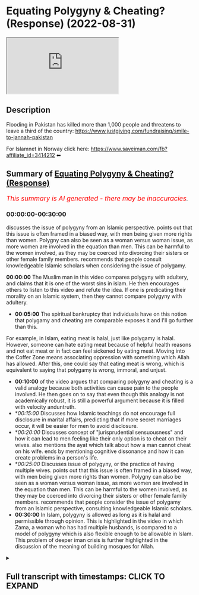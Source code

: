 # Equating Polygyny & Cheating? (Response) (2022-08-31)

<iframe loading='lazy' allow='autoplay' src='https://www.youtube.com/embed/799VhYgwHck'></iframe>

## Description

Flooding in Pakistan has killed more than 1,000 people and threatens to leave a third of the country: https://www.justgiving.com/fundraising/smile-to-jannah-pakistan

For Islamnet in Norway click here: https://www.saveiman.com/fb?affiliate_id=3414212 ⬅

## Summary of [Equating Polygyny & Cheating? (Response)](https://www.youtube.com/watch?v=799VhYgwHck)


*<span style="color:red; font-size:125%">This summary is AI generated - there may be inaccuracies</span>. [](/)*

### <a onclick="modifyYTiframeseektime('0')">00:00:00-00:30:00</a>

 discusses the issue of polygyny from an Islamic perspective. points out that this issue is often framed in a biased way, with men being given more rights than women. Polygny can also be seen as a woman versus woman issue, as more women are involved in the equation than men. This can be harmful to the women involved, as they may be coerced into divorcing their sisters or other female family members. recommends that people consult knowledgeable Islamic scholars when considering the issue of polygamy.

**<a onclick="modifyYTiframeseektime('0')">00:00:00</a>** The Muslim man in this video compares polygyny with adultery, and claims that it is one of the worst sins in islam. He then encourages others to listen to this video and refute the idea. If one is predicating their morality on an Islamic system, then they cannot compare polygyny with adultery.
* **<a onclick="modifyYTiframeseektime('300')">00:05:00</a>** The spiritual bankruptcy that individuals have on this notion that polygamy and cheating are comparable exposes it and I'll go further than this.

For example, in Islam, eating meat is halal, just like polygamy is halal. However, someone can hate eating meat because of helpful health reasons and not eat meat or in fact can feel sickened by eating meat. Moving into the Coffer Zone means associating oppression with something which Allah has allowed. After this, one could say that eating meat is wrong, which is equivalent to saying that polygamy is wrong, immoral, and unjust.
* **<a onclick="modifyYTiframeseektime('600')">00:10:00</a>** of the video argues that comparing polygyny and cheating is a valid analogy because both activities can cause pain to the people involved. He then goes on to say that even though this analogy is not academically robust, it is still a powerful argument because it is filled with velocity anduntruth.
* **<a onclick="modifyYTiframeseektime('900')">00:15:00</a>* Discusses how Islamic teachings do not encourage full disclosure in marital affairs, predicting that if more secret marriages occur, it will be easier for men to avoid disclosure.
* **<a onclick="modifyYTiframeseektime('1200')">00:20:00</a>* Discusses concept of "jurisprudential sensuousness" and how it can lead to men feeling like their only option is to cheat on their wives.  also mentions the ayat which talk about how a man cannot cheat on his wife.  ends by mentioning cognitive dissonance and how it can create problems in a person's life.
* **<a onclick="modifyYTiframeseektime('1500')">00:25:00</a>* Discusses issue of polygyny, or the practice of having multiple wives. points out that this issue is often framed in a biased way, with men being given more rights than women. Polygny can also be seen as a woman versus woman issue, as more women are involved in the equation than men. This can be harmful to the women involved, as they may be coerced into divorcing their sisters or other female family members. recommends that people consider the issue of polygamy from an Islamic perspective, consulting knowledgeable Islamic scholars.
* **<a onclick="modifyYTiframeseektime('1800')">00:30:00</a>** In Islam, polygyny is allowed as long as it is halal and permissible through opinion. This is highlighted in the video in which Zama, a woman who has had multiple husbands, is compared to a model of polygyny which is also flexible enough to be allowable in Islam. This problem of deeper iman crisis is further highlighted in the discussion of the meaning of building mosques for Allah.

<details><summary><h2>Full transcript with timestamps: CLICK TO EXPAND</h2></summary>

<a onclick="modifyYTiframeseektime('0')">0:00:00</a> hey you are you wasting your time on  
<a onclick="modifyYTiframeseektime('2')">0:00:02</a> social media again your brothers and  
<a onclick="modifyYTiframeseektime('4')">0:00:04</a> sisters in islam net from norway are  
<a onclick="modifyYTiframeseektime('6')">0:00:06</a> establishing a masjid a tawa center  
<a onclick="modifyYTiframeseektime('10')">0:00:10</a> establishing a masjid to convey the  
<a onclick="modifyYTiframeseektime('11')">0:00:11</a> message of islam is one of the best  
<a onclick="modifyYTiframeseektime('14')">0:00:14</a> deeds a muslim can do there's a huge  
<a onclick="modifyYTiframeseektime('17')">0:00:17</a> need for it in norway you know this and  
<a onclick="modifyYTiframeseektime('18')">0:00:18</a> i know this so that makes the reward  
<a onclick="modifyYTiframeseektime('21')">0:00:21</a> even greater so give generously and  
<a onclick="modifyYTiframeseektime('24')">0:00:24</a> allah azzawajal will give you even more  
<a onclick="modifyYTiframeseektime('28')">0:00:28</a> [Music]  
<a onclick="modifyYTiframeseektime('36')">0:00:36</a> before we start this video  
<a onclick="modifyYTiframeseektime('38')">0:00:38</a> um i think many of you will be aware of  
<a onclick="modifyYTiframeseektime('40')">0:00:40</a> the fact that in pakistan now there are  
<a onclick="modifyYTiframeseektime('41')">0:00:41</a> severe floods  
<a onclick="modifyYTiframeseektime('43')">0:00:43</a> and as the muslim community it's really  
<a onclick="modifyYTiframeseektime('45')">0:00:45</a> incumbent and worship upon us  
<a onclick="modifyYTiframeseektime('48')">0:00:48</a> to step in you know pakistan is one of  
<a onclick="modifyYTiframeseektime('51')">0:00:51</a> the biggest muslim countries mightiest  
<a onclick="modifyYTiframeseektime('53')">0:00:53</a> muslim countries and a seventh of the  
<a onclick="modifyYTiframeseektime('55')">0:00:55</a> population of pakistan is affected by  
<a onclick="modifyYTiframeseektime('57')">0:00:57</a> these severe floods one thousand one  
<a onclick="modifyYTiframeseektime('59')">0:00:59</a> hundred people have already been uh have  
<a onclick="modifyYTiframeseektime('62')">0:01:02</a> already died in these floods so i will  
<a onclick="modifyYTiframeseektime('64')">0:01:04</a> say please  
<a onclick="modifyYTiframeseektime('65')">0:01:05</a> click on the link below and help the  
<a onclick="modifyYTiframeseektime('67')">0:01:07</a> individuals and the people in pakistan  
<a onclick="modifyYTiframeseektime('71')">0:01:11</a> the reason why i'm making this video is  
<a onclick="modifyYTiframeseektime('72')">0:01:12</a> because actually it's come to my  
<a onclick="modifyYTiframeseektime('74')">0:01:14</a> attention after the fact after i've  
<a onclick="modifyYTiframeseektime('76')">0:01:16</a> recorded a video with ali last week  
<a onclick="modifyYTiframeseektime('78')">0:01:18</a> it came to my attention that there was  
<a onclick="modifyYTiframeseektime('79')">0:01:19</a> one  
<a onclick="modifyYTiframeseektime('80')">0:01:20</a> incredibly disturbing and alarming thing  
<a onclick="modifyYTiframeseektime('83')">0:01:23</a> that i heard  
<a onclick="modifyYTiframeseektime('84')">0:01:24</a> which  
<a onclick="modifyYTiframeseektime('85')">0:01:25</a> i think maybe if you if you listen to it  
<a onclick="modifyYTiframeseektime('87')">0:01:27</a> as well coming from a muslim perspective  
<a onclick="modifyYTiframeseektime('88')">0:01:28</a> we'll agree is totally outrageous if  
<a onclick="modifyYTiframeseektime('91')">0:01:31</a> understood in the way that it's stated  
<a onclick="modifyYTiframeseektime('94')">0:01:34</a> let's see what's said if a woman stepped  
<a onclick="modifyYTiframeseektime('96')">0:01:36</a> out on her marriage  
<a onclick="modifyYTiframeseektime('98')">0:01:38</a> the vicious poisonous let's throw her  
<a onclick="modifyYTiframeseektime('102')">0:01:42</a> out and get up  
<a onclick="modifyYTiframeseektime('105')">0:01:45</a> he could spit on camera you know but in  
<a onclick="modifyYTiframeseektime('107')">0:01:47</a> a man's position as long as we get a  
<a onclick="modifyYTiframeseektime('109')">0:01:49</a> paper from the mosque and we cover it up  
<a onclick="modifyYTiframeseektime('112')">0:01:52</a> it's  
<a onclick="modifyYTiframeseektime('113')">0:01:53</a> she states if a woman stepped out of her  
<a onclick="modifyYTiframeseektime('116')">0:01:56</a> marriage  
<a onclick="modifyYTiframeseektime('118')">0:01:58</a> now  
<a onclick="modifyYTiframeseektime('118')">0:01:58</a> this  
<a onclick="modifyYTiframeseektime('119')">0:01:59</a> phrase stepped out of her marriage i'll  
<a onclick="modifyYTiframeseektime('121')">0:02:01</a> be honest with you  
<a onclick="modifyYTiframeseektime('124')">0:02:04</a> i thought she meant a divorce and still  
<a onclick="modifyYTiframeseektime('126')">0:02:06</a> maintain that she might have meant that  
<a onclick="modifyYTiframeseektime('130')">0:02:10</a> if a woman tried to try to seek a  
<a onclick="modifyYTiframeseektime('131')">0:02:11</a> divorce would try to go for a hola or  
<a onclick="modifyYTiframeseektime('134')">0:02:14</a> something like that  
<a onclick="modifyYTiframeseektime('135')">0:02:15</a> then xyz and then she goes on to compare  
<a onclick="modifyYTiframeseektime('138')">0:02:18</a> it with a man being married or getting a  
<a onclick="modifyYTiframeseektime('141')">0:02:21</a> people from the mosque getting married  
<a onclick="modifyYTiframeseektime('143')">0:02:23</a> uh  
<a onclick="modifyYTiframeseektime('144')">0:02:24</a> you know you know in a legitimately  
<a onclick="modifyYTiframeseektime('146')">0:02:26</a> islamic way getting a paper from the  
<a onclick="modifyYTiframeseektime('147')">0:02:27</a> mosque probably with without the  
<a onclick="modifyYTiframeseektime('149')">0:02:29</a> knowledge of his wife that's my  
<a onclick="modifyYTiframeseektime('150')">0:02:30</a> understanding of what's happened now  
<a onclick="modifyYTiframeseektime('152')">0:02:32</a> first and foremost  
<a onclick="modifyYTiframeseektime('154')">0:02:34</a> i don't want to go straight for the  
<a onclick="modifyYTiframeseektime('156')">0:02:36</a> jugular here  
<a onclick="modifyYTiframeseektime('157')">0:02:37</a> because although  
<a onclick="modifyYTiframeseektime('159')">0:02:39</a> miriam webster's dictionary and  
<a onclick="modifyYTiframeseektime('162')">0:02:42</a> cambridge dictionary both of them  
<a onclick="modifyYTiframeseektime('163')">0:02:43</a> defined the term stepping out as being  
<a onclick="modifyYTiframeseektime('165')">0:02:45</a> unfaithful which of course includes  
<a onclick="modifyYTiframeseektime('167')">0:02:47</a> sexual  
<a onclick="modifyYTiframeseektime('168')">0:02:48</a> uh infidelity here it's talking about a  
<a onclick="modifyYTiframeseektime('170')">0:02:50</a> woman who's committed adultery versus a  
<a onclick="modifyYTiframeseektime('172')">0:02:52</a> man who's married another woman  
<a onclick="modifyYTiframeseektime('174')">0:02:54</a> although that could be interpreted like  
<a onclick="modifyYTiframeseektime('175')">0:02:55</a> this  
<a onclick="modifyYTiframeseektime('176')">0:02:56</a> i will not interpret it like that  
<a onclick="modifyYTiframeseektime('178')">0:02:58</a> because there is plausible deniability i  
<a onclick="modifyYTiframeseektime('180')">0:03:00</a> will employ hoss navan on this occasion  
<a onclick="modifyYTiframeseektime('183')">0:03:03</a> and i will actually persuade and  
<a onclick="modifyYTiframeseektime('185')">0:03:05</a> encourage everyone else listening to  
<a onclick="modifyYTiframeseektime('186')">0:03:06</a> this to do so  
<a onclick="modifyYTiframeseektime('188')">0:03:08</a> however because the matter is has some  
<a onclick="modifyYTiframeseektime('190')">0:03:10</a> level of shubha has some level of  
<a onclick="modifyYTiframeseektime('192')">0:03:12</a> ambiguity  
<a onclick="modifyYTiframeseektime('193')">0:03:13</a> i think still  
<a onclick="modifyYTiframeseektime('195')">0:03:15</a> it requires a refutation  
<a onclick="modifyYTiframeseektime('197')">0:03:17</a> and moreover i will say this even if she  
<a onclick="modifyYTiframeseektime('199')">0:03:19</a> did not sister samaya did not intend  
<a onclick="modifyYTiframeseektime('201')">0:03:21</a> what she said  
<a onclick="modifyYTiframeseektime('202')">0:03:22</a> or what what i've just described  
<a onclick="modifyYTiframeseektime('205')">0:03:25</a> this  
<a onclick="modifyYTiframeseektime('206')">0:03:26</a> comparison we find very widespread among  
<a onclick="modifyYTiframeseektime('209')">0:03:29</a> the muslim community a comparison of  
<a onclick="modifyYTiframeseektime('213')">0:03:33</a> a polygyny that is done especially if  
<a onclick="modifyYTiframeseektime('214')">0:03:34</a> it's done  
<a onclick="modifyYTiframeseektime('215')">0:03:35</a> without the first wife's knowledge with  
<a onclick="modifyYTiframeseektime('218')">0:03:38</a> full out adultery which is zinna in the  
<a onclick="modifyYTiframeseektime('221')">0:03:41</a> context of marriage which as we know  
<a onclick="modifyYTiframeseektime('224')">0:03:44</a> both a man and a woman in islam if they  
<a onclick="modifyYTiframeseektime('227')">0:03:47</a> commit such an act  
<a onclick="modifyYTiframeseektime('228')">0:03:48</a> both a man or a woman this is considered  
<a onclick="modifyYTiframeseektime('231')">0:03:51</a> one of the worst  
<a onclick="modifyYTiframeseektime('234')">0:03:54</a> worst sins in all of islam  
<a onclick="modifyYTiframeseektime('237')">0:03:57</a> now let me attack the notion here if  
<a onclick="modifyYTiframeseektime('240')">0:04:00</a> someone who is a muslim who claims to be  
<a onclick="modifyYTiframeseektime('242')">0:04:02</a> a muslim  
<a onclick="modifyYTiframeseektime('244')">0:04:04</a> makes such a comparison  
<a onclick="modifyYTiframeseektime('246')">0:04:06</a> and tries to create continuity moral  
<a onclick="modifyYTiframeseektime('248')">0:04:08</a> continuities between the two notions  
<a onclick="modifyYTiframeseektime('250')">0:04:10</a> then they have actually admitted to  
<a onclick="modifyYTiframeseektime('252')">0:04:12</a> themselves that there is there is  
<a onclick="modifyYTiframeseektime('255')">0:04:15</a> something immoral  
<a onclick="modifyYTiframeseektime('256')">0:04:16</a> in polygyny even  
<a onclick="modifyYTiframeseektime('259')">0:04:19</a> something immoral and pollutiony that  
<a onclick="modifyYTiframeseektime('261')">0:04:21</a> doesn't require the first wise  
<a onclick="modifyYTiframeseektime('262')">0:04:22</a> permission and or consent  
<a onclick="modifyYTiframeseektime('265')">0:04:25</a> i will say where is the evidence for  
<a onclick="modifyYTiframeseektime('267')">0:04:27</a> that i will say where is the evidence  
<a onclick="modifyYTiframeseektime('269')">0:04:29</a> for that in islam  
<a onclick="modifyYTiframeseektime('271')">0:04:31</a> where is if one is  
<a onclick="modifyYTiframeseektime('273')">0:04:33</a> if one is predicating yes  
<a onclick="modifyYTiframeseektime('276')">0:04:36</a> their morality on an islamic system i  
<a onclick="modifyYTiframeseektime('279')">0:04:39</a> want to know the evidence where such two  
<a onclick="modifyYTiframeseektime('282')">0:04:42</a> things can be compared in fact to the  
<a onclick="modifyYTiframeseektime('284')">0:04:44</a> contrary  
<a onclick="modifyYTiframeseektime('285')">0:04:45</a> you cannot compare something the prophet  
<a onclick="modifyYTiframeseektime('287')">0:04:47</a> himself salah did  
<a onclick="modifyYTiframeseektime('289')">0:04:49</a> the sahaba did  
<a onclick="modifyYTiframeseektime('291')">0:04:51</a> with something like this and doing so  
<a onclick="modifyYTiframeseektime('294')">0:04:54</a> means has exposed quite frankly would  
<a onclick="modifyYTiframeseektime('296')">0:04:56</a> expose  
<a onclick="modifyYTiframeseektime('298')">0:04:58</a> yeah it would totally expose  
<a onclick="modifyYTiframeseektime('301')">0:05:01</a> the spiritual bankruptcy that  
<a onclick="modifyYTiframeseektime('303')">0:05:03</a> individuals have on this notion it would  
<a onclick="modifyYTiframeseektime('305')">0:05:05</a> expose it and i'll go further than this  
<a onclick="modifyYTiframeseektime('309')">0:05:09</a> will say not only does it expose it  
<a onclick="modifyYTiframeseektime('312')">0:05:12</a> this one mess allah this one mata here  
<a onclick="modifyYTiframeseektime('316')">0:05:16</a> could be a window to your entire islam  
<a onclick="modifyYTiframeseektime('319')">0:05:19</a> what is your evidence for that muhammad  
<a onclick="modifyYTiframeseektime('321')">0:05:21</a> the evidence for that is what allah  
<a onclick="modifyYTiframeseektime('338')">0:05:38</a> that you believe in parts of the book  
<a onclick="modifyYTiframeseektime('340')">0:05:40</a> and reject other parts of the book  
<a onclick="modifyYTiframeseektime('343')">0:05:43</a> now i'm not saying this by the way just  
<a onclick="modifyYTiframeseektime('345')">0:05:45</a> to make it more clear this is uh  
<a onclick="modifyYTiframeseektime('348')">0:05:48</a> applicable to sister samaya because once  
<a onclick="modifyYTiframeseektime('350')">0:05:50</a> again there is plausible deniability but  
<a onclick="modifyYTiframeseektime('352')">0:05:52</a> the notion that two things come like  
<a onclick="modifyYTiframeseektime('354')">0:05:54</a> this can be compared is totally  
<a onclick="modifyYTiframeseektime('357')">0:05:57</a> is totally incorrect  
<a onclick="modifyYTiframeseektime('359')">0:05:59</a> now i want to take a step back and talk  
<a onclick="modifyYTiframeseektime('360')">0:06:00</a> about something quite important  
<a onclick="modifyYTiframeseektime('363')">0:06:03</a> individuals because this has pastoral  
<a onclick="modifyYTiframeseektime('364')">0:06:04</a> implications who are actually going  
<a onclick="modifyYTiframeseektime('366')">0:06:06</a> through polygamy and you know women  
<a onclick="modifyYTiframeseektime('369')">0:06:09</a> particularly who have serious emotions  
<a onclick="modifyYTiframeseektime('371')">0:06:11</a> you know because it's difficult  
<a onclick="modifyYTiframeseektime('373')">0:06:13</a> it is a jihad in itself it is a struggle  
<a onclick="modifyYTiframeseektime('377')">0:06:17</a> especially for the first wife  
<a onclick="modifyYTiframeseektime('378')">0:06:18</a> you know it's very difficult anxiety and  
<a onclick="modifyYTiframeseektime('381')">0:06:21</a> jealousy and anger and frustration  
<a onclick="modifyYTiframeseektime('384')">0:06:24</a> it is not haram for a woman and i make  
<a onclick="modifyYTiframeseektime('386')">0:06:26</a> this very clear it is not haram for a  
<a onclick="modifyYTiframeseektime('388')">0:06:28</a> woman  
<a onclick="modifyYTiframeseektime('389')">0:06:29</a> to  
<a onclick="modifyYTiframeseektime('390')">0:06:30</a> not like polygamy for herself  
<a onclick="modifyYTiframeseektime('393')">0:06:33</a> the prophet muhammad said clearly  
<a onclick="modifyYTiframeseektime('397')">0:06:37</a> that jannah has been surrounded by hated  
<a onclick="modifyYTiframeseektime('398')">0:06:38</a> things dislike things  
<a onclick="modifyYTiframeseektime('400')">0:06:40</a> and allah subhanahu wa he says in the  
<a onclick="modifyYTiframeseektime('402')">0:06:42</a> quran  
<a onclick="modifyYTiframeseektime('404')">0:06:44</a> he says  
<a onclick="modifyYTiframeseektime('419')">0:06:59</a> has been prescribed for you and it is  
<a onclick="modifyYTiframeseektime('421')">0:07:01</a> hated for you and you can hate something  
<a onclick="modifyYTiframeseektime('423')">0:07:03</a> which is good for you  
<a onclick="modifyYTiframeseektime('425')">0:07:05</a> so there's nothing un-islamic  
<a onclick="modifyYTiframeseektime('427')">0:07:07</a> sacrilegious blaspheming about the fact  
<a onclick="modifyYTiframeseektime('430')">0:07:10</a> that a woman doesn't want this for  
<a onclick="modifyYTiframeseektime('431')">0:07:11</a> herself i'm making this candidly clear  
<a onclick="modifyYTiframeseektime('432')">0:07:12</a> it's very important  
<a onclick="modifyYTiframeseektime('435')">0:07:15</a> i mean most women will not want this for  
<a onclick="modifyYTiframeseektime('436')">0:07:16</a> themselves and for good reason that is  
<a onclick="modifyYTiframeseektime('438')">0:07:18</a> within their nature not to like it men  
<a onclick="modifyYTiframeseektime('440')">0:07:20</a> should not blame them for that  
<a onclick="modifyYTiframeseektime('442')">0:07:22</a> let me be clear men should not blame  
<a onclick="modifyYTiframeseektime('443')">0:07:23</a> them for that oh i don't want to no no  
<a onclick="modifyYTiframeseektime('445')">0:07:25</a> that is within her right and her nature  
<a onclick="modifyYTiframeseektime('449')">0:07:29</a> in fact she'll be rewarded  
<a onclick="modifyYTiframeseektime('451')">0:07:31</a> if she continues and is resilient and so  
<a onclick="modifyYTiframeseektime('453')">0:07:33</a> on  
<a onclick="modifyYTiframeseektime('455')">0:07:35</a> however  
<a onclick="modifyYTiframeseektime('457')">0:07:37</a> the problem lies  
<a onclick="modifyYTiframeseektime('459')">0:07:39</a> not in the fact that you hate it for  
<a onclick="modifyYTiframeseektime('461')">0:07:41</a> yourself but that you start to abhor it  
<a onclick="modifyYTiframeseektime('463')">0:07:43</a> or find it repugnant in and of itself  
<a onclick="modifyYTiframeseektime('467')">0:07:47</a> or  
<a onclick="modifyYTiframeseektime('467')">0:07:47</a> as a as a normative practice  
<a onclick="modifyYTiframeseektime('471')">0:07:51</a> practiced by certain muslim  
<a onclick="modifyYTiframeseektime('473')">0:07:53</a> practitioners  
<a onclick="modifyYTiframeseektime('474')">0:07:54</a> let me make this clear by giving in  
<a onclick="modifyYTiframeseektime('476')">0:07:56</a> giving an analogy let me give an analogy  
<a onclick="modifyYTiframeseektime('479')">0:07:59</a> of eating meat okay eating meat  
<a onclick="modifyYTiframeseektime('483')">0:08:03</a> in islam  
<a onclick="modifyYTiframeseektime('484')">0:08:04</a> eating meat is halal  
<a onclick="modifyYTiframeseektime('486')">0:08:06</a> it is not wedjib just like polygamy is  
<a onclick="modifyYTiframeseektime('488')">0:08:08</a> halal it's not worship okay  
<a onclick="modifyYTiframeseektime('490')">0:08:10</a> now somebody can say i don't want to eat  
<a onclick="modifyYTiframeseektime('492')">0:08:12</a> meat because of helpful health reasons  
<a onclick="modifyYTiframeseektime('494')">0:08:14</a> and not eat meat abstain from eating  
<a onclick="modifyYTiframeseektime('496')">0:08:16</a> meat or in fact can hate eating meat  
<a onclick="modifyYTiframeseektime('498')">0:08:18</a> because of what it does to them  
<a onclick="modifyYTiframeseektime('499')">0:08:19</a> physically  
<a onclick="modifyYTiframeseektime('500')">0:08:20</a> or even feel sickened by eating meat  
<a onclick="modifyYTiframeseektime('502')">0:08:22</a> maybe they see some animals walking  
<a onclick="modifyYTiframeseektime('504')">0:08:24</a> around and they feel sick and that the  
<a onclick="modifyYTiframeseektime('505')">0:08:25</a> thought that this animal will be  
<a onclick="modifyYTiframeseektime('506')">0:08:26</a> slaughtered and then i'll consume the  
<a onclick="modifyYTiframeseektime('508')">0:08:28</a> animal therefore every time they eat a  
<a onclick="modifyYTiframeseektime('510')">0:08:30</a> burger or whatever then they actually  
<a onclick="modifyYTiframeseektime('512')">0:08:32</a> feel  
<a onclick="modifyYTiframeseektime('513')">0:08:33</a> physically  
<a onclick="modifyYTiframeseektime('514')">0:08:34</a> sick and so they don't eat meat  
<a onclick="modifyYTiframeseektime('517')">0:08:37</a> they don't like meat for themselves they  
<a onclick="modifyYTiframeseektime('518')">0:08:38</a> find it sickening they don't like it  
<a onclick="modifyYTiframeseektime('521')">0:08:41</a> now it's fine for that muslim say i feel  
<a onclick="modifyYTiframeseektime('523')">0:08:43</a> sick by eating meat and i don't want to  
<a onclick="modifyYTiframeseektime('524')">0:08:44</a> eat meat  
<a onclick="modifyYTiframeseektime('526')">0:08:46</a> but when that muslim turns around and  
<a onclick="modifyYTiframeseektime('527')">0:08:47</a> says look at those people eating meat  
<a onclick="modifyYTiframeseektime('529')">0:08:49</a> you see now what's going on look at  
<a onclick="modifyYTiframeseektime('531')">0:08:51</a> those people eating meat  
<a onclick="modifyYTiframeseektime('533')">0:08:53</a> look at those people eating meat they  
<a onclick="modifyYTiframeseektime('534')">0:08:54</a> are doing something immoral  
<a onclick="modifyYTiframeseektime('537')">0:08:57</a> look how bad they are  
<a onclick="modifyYTiframeseektime('538')">0:08:58</a> how could they eat them  
<a onclick="modifyYTiframeseektime('540')">0:09:00</a> how could they eat meat how could they  
<a onclick="modifyYTiframeseektime('541')">0:09:01</a> do such a thing how cruel they are how  
<a onclick="modifyYTiframeseektime('543')">0:09:03</a> barbaric they are how oppressive they  
<a onclick="modifyYTiframeseektime('545')">0:09:05</a> are now you have moved into more than  
<a onclick="modifyYTiframeseektime('548')">0:09:08</a> just a gray area  
<a onclick="modifyYTiframeseektime('550')">0:09:10</a> because you have now attributed  
<a onclick="modifyYTiframeseektime('552')">0:09:12</a> oppression to something which allah has  
<a onclick="modifyYTiframeseektime('554')">0:09:14</a> allowed  
<a onclick="modifyYTiframeseektime('555')">0:09:15</a> oppression  
<a onclick="modifyYTiframeseektime('556')">0:09:16</a> with something which allah has allowed  
<a onclick="modifyYTiframeseektime('558')">0:09:18</a> and vul  
<a onclick="modifyYTiframeseektime('560')">0:09:20</a> in the arabic language is what if  
<a onclick="modifyYTiframeseektime('564')">0:09:24</a> it's putting something in other than its  
<a onclick="modifyYTiframeseektime('566')">0:09:26</a> rightful placement but then allah says  
<a onclick="modifyYTiframeseektime('570')">0:09:30</a> eat from whatever you like from what we  
<a onclick="modifyYTiframeseektime('572')">0:09:32</a> have allowed and he did not make  
<a onclick="modifyYTiframeseektime('574')">0:09:34</a> so by saying that about those  
<a onclick="modifyYTiframeseektime('576')">0:09:36</a> individuals that eating meat now you've  
<a onclick="modifyYTiframeseektime('578')">0:09:38</a> moved into a major grey area even more  
<a onclick="modifyYTiframeseektime('580')">0:09:40</a> than a gray area now you are  
<a onclick="modifyYTiframeseektime('582')">0:09:42</a> going into the coffer zone i'm not  
<a onclick="modifyYTiframeseektime('585')">0:09:45</a> saying you have committed kuffar or that  
<a onclick="modifyYTiframeseektime('586')">0:09:46</a> you are careful but your your viewing is  
<a onclick="modifyYTiframeseektime('588')">0:09:48</a> a slippery slope because the next step  
<a onclick="modifyYTiframeseektime('591')">0:09:51</a> after that is saying eating meat is  
<a onclick="modifyYTiframeseektime('593')">0:09:53</a> wrong which is the equivalent here by  
<a onclick="modifyYTiframeseektime('594')">0:09:54</a> saying polygamy is wrong it's immoral  
<a onclick="modifyYTiframeseektime('596')">0:09:56</a> it's unjust it's oppressive that  
<a onclick="modifyYTiframeseektime('599')">0:09:59</a> is something which is cool for akbar the  
<a onclick="modifyYTiframeseektime('602')">0:10:02</a> cover that takes somebody out of the  
<a onclick="modifyYTiframeseektime('603')">0:10:03</a> religion of islam  
<a onclick="modifyYTiframeseektime('605')">0:10:05</a> because clearly allah says the opposite  
<a onclick="modifyYTiframeseektime('607')">0:10:07</a> so what i'm saying is that there's a  
<a onclick="modifyYTiframeseektime('608')">0:10:08</a> fine line between analogy one two and  
<a onclick="modifyYTiframeseektime('611')">0:10:11</a> three  
<a onclick="modifyYTiframeseektime('612')">0:10:12</a> having said this  
<a onclick="modifyYTiframeseektime('615')">0:10:15</a> if we go back now and we talk about why  
<a onclick="modifyYTiframeseektime('618')">0:10:18</a> this is so  
<a onclick="modifyYTiframeseektime('619')">0:10:19</a> powerful  
<a onclick="modifyYTiframeseektime('620')">0:10:20</a> the idea that this can be seen as  
<a onclick="modifyYTiframeseektime('622')">0:10:22</a> oppressive to even muslim people men and  
<a onclick="modifyYTiframeseektime('625')">0:10:25</a> women  
<a onclick="modifyYTiframeseektime('625')">0:10:25</a> is actually a powerful proposition is it  
<a onclick="modifyYTiframeseektime('627')">0:10:27</a> because there is a great deal of  
<a onclick="modifyYTiframeseektime('630')">0:10:30</a> academic evidence and first principle  
<a onclick="modifyYTiframeseektime('633')">0:10:33</a> argumentation  
<a onclick="modifyYTiframeseektime('634')">0:10:34</a> from ethics in ethics and morality  
<a onclick="modifyYTiframeseektime('638')">0:10:38</a> on consequentialist grounds or  
<a onclick="modifyYTiframeseektime('640')">0:10:40</a> deontological grounds no it's not  
<a onclick="modifyYTiframeseektime('641')">0:10:41</a> because of any of that the reason why  
<a onclick="modifyYTiframeseektime('643')">0:10:43</a> this is a powerful argument is simply  
<a onclick="modifyYTiframeseektime('646')">0:10:46</a> because men and women especially first  
<a onclick="modifyYTiframeseektime('648')">0:10:48</a> wives have an emotional theological  
<a onclick="modifyYTiframeseektime('650')">0:10:50</a> reaction to the matter and they feel  
<a onclick="modifyYTiframeseektime('653')">0:10:53</a> pain  
<a onclick="modifyYTiframeseektime('654')">0:10:54</a> because they feel pain pain is a very  
<a onclick="modifyYTiframeseektime('655')">0:10:55</a> powerful thing  
<a onclick="modifyYTiframeseektime('657')">0:10:57</a> pain is a very powerful thing and then  
<a onclick="modifyYTiframeseektime('659')">0:10:59</a> when you have pain that pain can then be  
<a onclick="modifyYTiframeseektime('661')">0:11:01</a> transferred onto empathetically to other  
<a onclick="modifyYTiframeseektime('664')">0:11:04</a> women who put themselves in the position  
<a onclick="modifyYTiframeseektime('666')">0:11:06</a> of that particular woman first wife  
<a onclick="modifyYTiframeseektime('668')">0:11:08</a> who went through that pain  
<a onclick="modifyYTiframeseektime('671')">0:11:11</a> and this in psychology is referred to  
<a onclick="modifyYTiframeseektime('673')">0:11:13</a> as  
<a onclick="modifyYTiframeseektime('674')">0:11:14</a> uh emotive  
<a onclick="modifyYTiframeseektime('676')">0:11:16</a> contagiousness or something to affect so  
<a onclick="modifyYTiframeseektime('678')">0:11:18</a> you actually become sorry empathetic  
<a onclick="modifyYTiframeseektime('681')">0:11:21</a> contagiousness empathetic contagiousness  
<a onclick="modifyYTiframeseektime('683')">0:11:23</a> is the term that bloom uses in his book  
<a onclick="modifyYTiframeseektime('687')">0:11:27</a> that empathetic contagiousness that your  
<a onclick="modifyYTiframeseektime('689')">0:11:29</a> pain becomes someone else's pain  
<a onclick="modifyYTiframeseektime('691')">0:11:31</a> and then the general argument is  
<a onclick="modifyYTiframeseektime('693')">0:11:33</a> my pain  
<a onclick="modifyYTiframeseektime('695')">0:11:35</a> how could the how could  
<a onclick="modifyYTiframeseektime('698')">0:11:38</a> such a person allow me to be in pain  
<a onclick="modifyYTiframeseektime('700')">0:11:40</a> pain is oppression basically pain and  
<a onclick="modifyYTiframeseektime('702')">0:11:42</a> impression are two sides of the same  
<a onclick="modifyYTiframeseektime('703')">0:11:43</a> coin that's the brain if i'm in pain  
<a onclick="modifyYTiframeseektime('705')">0:11:45</a> then whoever is causing that pain to me  
<a onclick="modifyYTiframeseektime('707')">0:11:47</a> is oppressing me  
<a onclick="modifyYTiframeseektime('708')">0:11:48</a> of course such an argument is fallacious  
<a onclick="modifyYTiframeseektime('711')">0:11:51</a> it's uh a fallacious argument strictly  
<a onclick="modifyYTiframeseektime('714')">0:11:54</a> from an ethical perspective and  
<a onclick="modifyYTiframeseektime('715')">0:11:55</a> unsubstantiated  
<a onclick="modifyYTiframeseektime('717')">0:11:57</a> however  
<a onclick="modifyYTiframeseektime('719')">0:11:59</a> we'll we'll say something else  
<a onclick="modifyYTiframeseektime('722')">0:12:02</a> just because it's a fallacious argument  
<a onclick="modifyYTiframeseektime('724')">0:12:04</a> from an academic perspective it doesn't  
<a onclick="modifyYTiframeseektime('725')">0:12:05</a> mean this the pain is not real and once  
<a onclick="modifyYTiframeseektime('727')">0:12:07</a> again we have to acknowledge that women  
<a onclick="modifyYTiframeseektime('728')">0:12:08</a> go through a lot of pain jealousy anger  
<a onclick="modifyYTiframeseektime('731')">0:12:11</a> frustration  
<a onclick="modifyYTiframeseektime('732')">0:12:12</a> but just because you're just because  
<a onclick="modifyYTiframeseektime('735')">0:12:15</a> it's true that you have pain  
<a onclick="modifyYTiframeseektime('737')">0:12:17</a> it is true  
<a onclick="modifyYTiframeseektime('738')">0:12:18</a> that you have pain it doesn't mean that  
<a onclick="modifyYTiframeseektime('740')">0:12:20</a> your pain is the truth  
<a onclick="modifyYTiframeseektime('742')">0:12:22</a> meaning here you cannot use your pain to  
<a onclick="modifyYTiframeseektime('745')">0:12:25</a> diagnose  
<a onclick="modifyYTiframeseektime('747')">0:12:27</a> or otherwise  
<a onclick="modifyYTiframeseektime('748')">0:12:28</a> arbitrate what is true and what is false  
<a onclick="modifyYTiframeseektime('750')">0:12:30</a> from a from a moral perspective you have  
<a onclick="modifyYTiframeseektime('753')">0:12:33</a> no  
<a onclick="modifyYTiframeseektime('754')">0:12:34</a> epistemological  
<a onclick="modifyYTiframeseektime('756')">0:12:36</a> or theological right to do so there's no  
<a onclick="modifyYTiframeseektime('759')">0:12:39</a> there's actually no argument there  
<a onclick="modifyYTiframeseektime('761')">0:12:41</a> do you see and i gave the argument  
<a onclick="modifyYTiframeseektime('762')">0:12:42</a> already i spoke to you in the previous  
<a onclick="modifyYTiframeseektime('764')">0:12:44</a> video which you can watch about certain  
<a onclick="modifyYTiframeseektime('766')">0:12:46</a> double standards from a theological  
<a onclick="modifyYTiframeseektime('767')">0:12:47</a> paradigm which certain uh first wives uh  
<a onclick="modifyYTiframeseektime('771')">0:12:51</a> who uphold the act or have shown some  
<a onclick="modifyYTiframeseektime('773')">0:12:53</a> discontent with it  
<a onclick="modifyYTiframeseektime('775')">0:12:55</a> actually employ  
<a onclick="modifyYTiframeseektime('776')">0:12:56</a> but this empathetic contagiousness  
<a onclick="modifyYTiframeseektime('780')">0:13:00</a> although it's not academically robust  
<a onclick="modifyYTiframeseektime('782')">0:13:02</a> it's an emotional argument it's a flat  
<a onclick="modifyYTiframeseektime('784')">0:13:04</a> out emotional argument  
<a onclick="modifyYTiframeseektime('786')">0:13:06</a> which is filled with velocity and  
<a onclick="modifyYTiframeseektime('788')">0:13:08</a> untruth  
<a onclick="modifyYTiframeseektime('790')">0:13:10</a> and is baseless  
<a onclick="modifyYTiframeseektime('792')">0:13:12</a> it is still very powerful  
<a onclick="modifyYTiframeseektime('794')">0:13:14</a> because quite frankly  
<a onclick="modifyYTiframeseektime('797')">0:13:17</a> the statistical abstractions  
<a onclick="modifyYTiframeseektime('800')">0:13:20</a> of the consequentialist arguments for  
<a onclick="modifyYTiframeseektime('802')">0:13:22</a> polygamy on a collective  
<a onclick="modifyYTiframeseektime('804')">0:13:24</a> collectivist level  
<a onclick="modifyYTiframeseektime('805')">0:13:25</a> is something which people can't  
<a onclick="modifyYTiframeseektime('807')">0:13:27</a> empathize with you cannot as bloom said  
<a onclick="modifyYTiframeseektime('810')">0:13:30</a> you cannot empathize with statistical  
<a onclick="modifyYTiframeseektime('813')">0:13:33</a> abstractions  
<a onclick="modifyYTiframeseektime('815')">0:13:35</a> in other words if i tell you  
<a onclick="modifyYTiframeseektime('817')">0:13:37</a> there's for example some  
<a onclick="modifyYTiframeseektime('818')">0:13:38</a> consequentialist arguments or arguments  
<a onclick="modifyYTiframeseektime('820')">0:13:40</a> about consequences if i say to you  
<a onclick="modifyYTiframeseektime('823')">0:13:43</a> uh polygamy solves this problem this  
<a onclick="modifyYTiframeseektime('824')">0:13:44</a> societal problem which one for example  
<a onclick="modifyYTiframeseektime('827')">0:13:47</a> uh it increases the muslims in the in  
<a onclick="modifyYTiframeseektime('829')">0:13:49</a> the world  
<a onclick="modifyYTiframeseektime('830')">0:13:50</a> which for us is an objective sharia  
<a onclick="modifyYTiframeseektime('833')">0:13:53</a> the prophet told us to  
<a onclick="modifyYTiframeseektime('835')">0:13:55</a> do that  
<a onclick="modifyYTiframeseektime('836')">0:13:56</a> for example if someone  
<a onclick="modifyYTiframeseektime('837')">0:13:57</a> polygamy solves another issue which  
<a onclick="modifyYTiframeseektime('839')">0:13:59</a> issue is this  
<a onclick="modifyYTiframeseektime('841')">0:14:01</a> uh single mothers or divorcees who need  
<a onclick="modifyYTiframeseektime('844')">0:14:04</a> to get married and find it difficult on  
<a onclick="modifyYTiframeseektime('845')">0:14:05</a> the marriage market for many years five  
<a onclick="modifyYTiframeseektime('847')">0:14:07</a> years ten years  
<a onclick="modifyYTiframeseektime('848')">0:14:08</a> then they finally find somebody through  
<a onclick="modifyYTiframeseektime('850')">0:14:10</a> polygamy which they would otherwise not  
<a onclick="modifyYTiframeseektime('852')">0:14:12</a> have found  
<a onclick="modifyYTiframeseektime('853')">0:14:13</a> so it solves you have a surplus of women  
<a onclick="modifyYTiframeseektime('855')">0:14:15</a> that now it solves an issue here  
<a onclick="modifyYTiframeseektime('858')">0:14:18</a> it puts more people in psychological if  
<a onclick="modifyYTiframeseektime('860')">0:14:20</a> you put utilitarian basis uh  
<a onclick="modifyYTiframeseektime('862')">0:14:22</a> state of stability  
<a onclick="modifyYTiframeseektime('864')">0:14:24</a> in fact there was there was actually a  
<a onclick="modifyYTiframeseektime('866')">0:14:26</a> study that was conducted on 56  
<a onclick="modifyYTiframeseektime('869')">0:14:29</a> tribes  
<a onclick="modifyYTiframeseektime('871')">0:14:31</a> villages sorry 56 villages i think it is  
<a onclick="modifyYTiframeseektime('873')">0:14:33</a> the only one of its kind  
<a onclick="modifyYTiframeseektime('875')">0:14:35</a> or and this this was a study that was  
<a onclick="modifyYTiframeseektime('877')">0:14:37</a> done in the western academic setting  
<a onclick="modifyYTiframeseektime('880')">0:14:40</a> and in that study they concluded that  
<a onclick="modifyYTiframeseektime('883')">0:14:43</a> there is no harm in polygamy from that  
<a onclick="modifyYTiframeseektime('884')">0:14:44</a> perspective in fact they mention stock  
<a onclick="modifyYTiframeseektime('887')">0:14:47</a> argumentation for some of the advantages  
<a onclick="modifyYTiframeseektime('889')">0:14:49</a> from a collectivist paradigm they say  
<a onclick="modifyYTiframeseektime('891')">0:14:51</a> for example the economic resources are  
<a onclick="modifyYTiframeseektime('892')">0:14:52</a> spread uh it increases um education  
<a onclick="modifyYTiframeseektime('896')">0:14:56</a> obviously because of economic resource  
<a onclick="modifyYTiframeseektime('897')">0:14:57</a> spread than education within their  
<a onclick="modifyYTiframeseektime('899')">0:14:59</a> certain families and so on  
<a onclick="modifyYTiframeseektime('901')">0:15:01</a> so  
<a onclick="modifyYTiframeseektime('902')">0:15:02</a> these arguments i'm putting forward to  
<a onclick="modifyYTiframeseektime('903')">0:15:03</a> you now which are collectivistically  
<a onclick="modifyYTiframeseektime('905')">0:15:05</a> consequential  
<a onclick="modifyYTiframeseektime('906')">0:15:06</a> in nature  
<a onclick="modifyYTiframeseektime('908')">0:15:08</a> are cold  
<a onclick="modifyYTiframeseektime('909')">0:15:09</a> rationalization you can't empathize with  
<a onclick="modifyYTiframeseektime('911')">0:15:11</a> them so even though  
<a onclick="modifyYTiframeseektime('913')">0:15:13</a> on this basis you can make an argument  
<a onclick="modifyYTiframeseektime('916')">0:15:16</a> it's not gonna compete for certain  
<a onclick="modifyYTiframeseektime('918')">0:15:18</a> people who have had emotional  
<a onclick="modifyYTiframeseektime('919')">0:15:19</a> theological reactions with the bitter  
<a onclick="modifyYTiframeseektime('922')">0:15:22</a> pain  
<a onclick="modifyYTiframeseektime('924')">0:15:24</a> of the emotional argument even though  
<a onclick="modifyYTiframeseektime('926')">0:15:26</a> it's a fallacious argument why is the  
<a onclick="modifyYTiframeseektime('927')">0:15:27</a> argument the argument is  
<a onclick="modifyYTiframeseektime('929')">0:15:29</a> uh i feel pain therefore is oppressive  
<a onclick="modifyYTiframeseektime('931')">0:15:31</a> which is false it's a wrong  
<a onclick="modifyYTiframeseektime('933')">0:15:33</a> how do you prove how do you jump from a  
<a onclick="modifyYTiframeseektime('934')">0:15:34</a> to b annie the point is  
<a onclick="modifyYTiframeseektime('937')">0:15:37</a> so that's the first thing so this is  
<a onclick="modifyYTiframeseektime('939')">0:15:39</a> very important  
<a onclick="modifyYTiframeseektime('940')">0:15:40</a> the second thing is to do with this the  
<a onclick="modifyYTiframeseektime('943')">0:15:43</a> point of disclosure because they  
<a onclick="modifyYTiframeseektime('944')">0:15:44</a> mentioned it many times in their video  
<a onclick="modifyYTiframeseektime('946')">0:15:46</a> and i didn't mention it didn't talk  
<a onclick="modifyYTiframeseektime('947')">0:15:47</a> about it  
<a onclick="modifyYTiframeseektime('948')">0:15:48</a> now in the religion of islam  
<a onclick="modifyYTiframeseektime('950')">0:15:50</a> the origin of islam does not encourage  
<a onclick="modifyYTiframeseektime('952')">0:15:52</a> that you always have full disclosure  
<a onclick="modifyYTiframeseektime('955')">0:15:55</a> with your partner  
<a onclick="modifyYTiframeseektime('956')">0:15:56</a> in fact there's a hadith and quite  
<a onclick="modifyYTiframeseektime('957')">0:15:57</a> frankly  
<a onclick="modifyYTiframeseektime('958')">0:15:58</a> i'm saying it reluctantly because some  
<a onclick="modifyYTiframeseektime('960')">0:16:00</a> people may misuse it  
<a onclick="modifyYTiframeseektime('962')">0:16:02</a> some of us  
<a onclick="modifyYTiframeseektime('964')">0:16:04</a> may misuse it especially young people  
<a onclick="modifyYTiframeseektime('965')">0:16:05</a> like me will misuse it yes but the  
<a onclick="modifyYTiframeseektime('968')">0:16:08</a> hadith which says  
<a onclick="modifyYTiframeseektime('971')">0:16:11</a> that lying is not allowed except in  
<a onclick="modifyYTiframeseektime('974')">0:16:14</a> three circumstances and one of the  
<a onclick="modifyYTiframeseektime('975')">0:16:15</a> circumstances is hadith  
<a onclick="modifyYTiframeseektime('980')">0:16:20</a> and to be fair the hadith also says  
<a onclick="modifyYTiframeseektime('982')">0:16:22</a> hadith  
<a onclick="modifyYTiframeseektime('986')">0:16:26</a> that if  
<a onclick="modifyYTiframeseektime('987')">0:16:27</a> her husband  
<a onclick="modifyYTiframeseektime('989')">0:16:29</a> speaks  
<a onclick="modifyYTiframeseektime('990')">0:16:30</a> to his wife or if his wife speaks to her  
<a onclick="modifyYTiframeseektime('994')">0:16:34</a> husband the religion of islam does not  
<a onclick="modifyYTiframeseektime('997')">0:16:37</a> encourage full disclosure when it comes  
<a onclick="modifyYTiframeseektime('999')">0:16:39</a> to marital affairs why because there are  
<a onclick="modifyYTiframeseektime('1001')">0:16:41</a> some things which the in romantic  
<a onclick="modifyYTiframeseektime('1004')">0:16:44</a> relationships are if  
<a onclick="modifyYTiframeseektime('1005')">0:16:45</a> uh explained it can cause some serious  
<a onclick="modifyYTiframeseektime('1008')">0:16:48</a> detriment to the marriage and even the  
<a onclick="modifyYTiframeseektime('1010')">0:16:50</a> prophet muhammad he did this himself  
<a onclick="modifyYTiframeseektime('1013')">0:16:53</a> not that he lied but he kept things  
<a onclick="modifyYTiframeseektime('1015')">0:16:55</a> secret and this is in the quran  
<a onclick="modifyYTiframeseektime('1022')">0:17:02</a> about  
<a onclick="modifyYTiframeseektime('1035')">0:17:15</a> kept  
<a onclick="modifyYTiframeseektime('1036')">0:17:16</a> something from some of his wives  
<a onclick="modifyYTiframeseektime('1044')">0:17:24</a> he told some of his wife not to tell the  
<a onclick="modifyYTiframeseektime('1045')">0:17:25</a> other ones  
<a onclick="modifyYTiframeseektime('1048')">0:17:28</a> so this whole discourse which was quite  
<a onclick="modifyYTiframeseektime('1050')">0:17:30</a> prominent about no it's you have to be  
<a onclick="modifyYTiframeseektime('1053')">0:17:33</a> completely open and honest and so on  
<a onclick="modifyYTiframeseektime('1055')">0:17:35</a> this is actually  
<a onclick="modifyYTiframeseektime('1057')">0:17:37</a> not substantiated with the text there  
<a onclick="modifyYTiframeseektime('1059')">0:17:39</a> are some things in a marital situation  
<a onclick="modifyYTiframeseektime('1061')">0:17:41</a> from an islam perspective which should  
<a onclick="modifyYTiframeseektime('1062')">0:17:42</a> not be disclosed full disclosure is not  
<a onclick="modifyYTiframeseektime('1065')">0:17:45</a> the islamic position clearly not  
<a onclick="modifyYTiframeseektime('1068')">0:17:48</a> so this idea as a why doesn't he come  
<a onclick="modifyYTiframeseektime('1069')">0:17:49</a> and speak to her person that especially  
<a onclick="modifyYTiframeseektime('1071')">0:17:51</a> let me make a prediction for you  
<a onclick="modifyYTiframeseektime('1073')">0:17:53</a> if as we're seeing because a lot of  
<a onclick="modifyYTiframeseektime('1075')">0:17:55</a> these matters  
<a onclick="modifyYTiframeseektime('1077')">0:17:57</a> are actually interconnected there's a  
<a onclick="modifyYTiframeseektime('1079')">0:17:59</a> flesh that joins all of this stuff  
<a onclick="modifyYTiframeseektime('1081')">0:18:01</a> in the western context for example  
<a onclick="modifyYTiframeseektime('1083')">0:18:03</a> we're seeing and i've mentioned this in  
<a onclick="modifyYTiframeseektime('1085')">0:18:05</a> previous podcasts we're seeing for  
<a onclick="modifyYTiframeseektime('1087')">0:18:07</a> example  
<a onclick="modifyYTiframeseektime('1088')">0:18:08</a> men's children be taken away from him  
<a onclick="modifyYTiframeseektime('1090')">0:18:10</a> and weaponized at the expense of the  
<a onclick="modifyYTiframeseektime('1092')">0:18:12</a> children's well-being their educational  
<a onclick="modifyYTiframeseektime('1094')">0:18:14</a> health their physical health their  
<a onclick="modifyYTiframeseektime('1095')">0:18:15</a> psychological health and the man  
<a onclick="modifyYTiframeseektime('1099')">0:18:19</a> yes and even the extended family of that  
<a onclick="modifyYTiframeseektime('1101')">0:18:21</a> man which includes women by the way for  
<a onclick="modifyYTiframeseektime('1103')">0:18:23</a> for example the man's mother etc so when  
<a onclick="modifyYTiframeseektime('1106')">0:18:26</a> a dispute happens in a marriage or that  
<a onclick="modifyYTiframeseektime('1108')">0:18:28</a> the woman will say to the man i threaten  
<a onclick="modifyYTiframeseektime('1110')">0:18:30</a> you with the kids  
<a onclick="modifyYTiframeseektime('1113')">0:18:33</a> or if you do this you're not going to  
<a onclick="modifyYTiframeseektime('1114')">0:18:34</a> see your kids again  
<a onclick="modifyYTiframeseektime('1115')">0:18:35</a> so in this situation if the man if you  
<a onclick="modifyYTiframeseektime('1117')">0:18:37</a> put him in this position and he gets  
<a onclick="modifyYTiframeseektime('1119')">0:18:39</a> married without your knowledge  
<a onclick="modifyYTiframeseektime('1121')">0:18:41</a> then you have given him some reasonable  
<a onclick="modifyYTiframeseektime('1122')">0:18:42</a> basis to do so quite frankly you have  
<a onclick="modifyYTiframeseektime('1125')">0:18:45</a> given him a reasonable you have given  
<a onclick="modifyYTiframeseektime('1127')">0:18:47</a> him a reasonable basis to do so because  
<a onclick="modifyYTiframeseektime('1129')">0:18:49</a> you're simply saying if you i'm going to  
<a onclick="modifyYTiframeseektime('1131')">0:18:51</a> reward your honesty  
<a onclick="modifyYTiframeseektime('1133')">0:18:53</a> with destruction  
<a onclick="modifyYTiframeseektime('1135')">0:18:55</a> how do you expect quite frankly  
<a onclick="modifyYTiframeseektime('1137')">0:18:57</a> a man to respond to such a situation who  
<a onclick="modifyYTiframeseektime('1140')">0:19:00</a> let's say is physiologically  
<a onclick="modifyYTiframeseektime('1142')">0:19:02</a> inclined towards the politicians option  
<a onclick="modifyYTiframeseektime('1145')">0:19:05</a> now if you're a fool quite frankly if  
<a onclick="modifyYTiframeseektime('1147')">0:19:07</a> you're a fool then you will say such a  
<a onclick="modifyYTiframeseektime('1149')">0:19:09</a> thing because now you're basically  
<a onclick="modifyYTiframeseektime('1151')">0:19:11</a> giving him justification not to disclose  
<a onclick="modifyYTiframeseektime('1154')">0:19:14</a> certain facts  
<a onclick="modifyYTiframeseektime('1155')">0:19:15</a> if you're not a fool and you handle the  
<a onclick="modifyYTiframeseektime('1157')">0:19:17</a> matter with maturity then surely the man  
<a onclick="modifyYTiframeseektime('1161')">0:19:21</a> may be honest with you may have a full  
<a onclick="modifyYTiframeseektime('1163')">0:19:23</a> disclosure and speak to you about all  
<a onclick="modifyYTiframeseektime('1164')">0:19:24</a> these matters  
<a onclick="modifyYTiframeseektime('1165')">0:19:25</a> this so i predict  
<a onclick="modifyYTiframeseektime('1167')">0:19:27</a> so long as  
<a onclick="modifyYTiframeseektime('1168')">0:19:28</a> we see runaway fathers which i've  
<a onclick="modifyYTiframeseektime('1170')">0:19:30</a> already expressed my disdain for by the  
<a onclick="modifyYTiframeseektime('1172')">0:19:32</a> way  
<a onclick="modifyYTiframeseektime('1173')">0:19:33</a> runaway fathers and mothers who  
<a onclick="modifyYTiframeseektime('1175')">0:19:35</a> weaponize their children continue to  
<a onclick="modifyYTiframeseektime('1177')">0:19:37</a> proliferate in our societies and  
<a onclick="modifyYTiframeseektime('1179')">0:19:39</a> acquiescence to such figures  
<a onclick="modifyYTiframeseektime('1182')">0:19:42</a> we will see more secret marriages or  
<a onclick="modifyYTiframeseektime('1184')">0:19:44</a> let's not call them secretary marriages  
<a onclick="modifyYTiframeseektime('1185')">0:19:45</a> where the first wife does not know in  
<a onclick="modifyYTiframeseektime('1187')">0:19:47</a> society and they are jewish potentially  
<a onclick="modifyYTiframeseektime('1189')">0:19:49</a> possible by the way as jurors  
<a onclick="modifyYTiframeseektime('1191')">0:19:51</a> prudentially possible as for example a a  
<a onclick="modifyYTiframeseektime('1194')">0:19:54</a> woman who does ishtarat before a  
<a onclick="modifyYTiframeseektime('1197')">0:19:57</a> marriage according to the hambulim and  
<a onclick="modifyYTiframeseektime('1198')">0:19:58</a> some other motherhood which is that she  
<a onclick="modifyYTiframeseektime('1200')">0:20:00</a> says before a man gets married if you do  
<a onclick="modifyYTiframeseektime('1202')">0:20:02</a> polygamy then the divorce will take  
<a onclick="modifyYTiframeseektime('1204')">0:20:04</a> place it's mentioned but  
<a onclick="modifyYTiframeseektime('1206')">0:20:06</a> many people mention  
<a onclick="modifyYTiframeseektime('1208')">0:20:08</a> at this point i'll give you references  
<a onclick="modifyYTiframeseektime('1210')">0:20:10</a> for that so in other words if a woman  
<a onclick="modifyYTiframeseektime('1211')">0:20:11</a> says i insist on monogamy and according  
<a onclick="modifyYTiframeseektime('1213')">0:20:13</a> to the humbly method they accept it but  
<a onclick="modifyYTiframeseektime('1215')">0:20:15</a> other motherhood no  
<a onclick="modifyYTiframeseektime('1217')">0:20:17</a> since we're so since we're being jewish  
<a onclick="modifyYTiframeseektime('1219')">0:20:19</a> prudentially open say no you shot unless  
<a onclick="modifyYTiframeseektime('1224')">0:20:24</a> they bring the hadith  
<a onclick="modifyYTiframeseektime('1226')">0:20:26</a> and they say any condition that is not  
<a onclick="modifyYTiframeseektime('1227')">0:20:27</a> within the book of allah then it's  
<a onclick="modifyYTiframeseektime('1229')">0:20:29</a> already nullified and this is the  
<a onclick="modifyYTiframeseektime('1231')">0:20:31</a> majority opinion  
<a onclick="modifyYTiframeseektime('1232')">0:20:32</a> okay  
<a onclick="modifyYTiframeseektime('1233')">0:20:33</a> so with this  
<a onclick="modifyYTiframeseektime('1235')">0:20:35</a> i feel like  
<a onclick="modifyYTiframeseektime('1236')">0:20:36</a> what is being encouraged here with the  
<a onclick="modifyYTiframeseektime('1238')">0:20:38</a> attack on fat was the attack on uh  
<a onclick="modifyYTiframeseektime('1240')">0:20:40</a> religion and so on uh polygyny and so on  
<a onclick="modifyYTiframeseektime('1242')">0:20:42</a> an indirect attack i'm not saying  
<a onclick="modifyYTiframeseektime('1244')">0:20:44</a> necessarily with the talk sisters but  
<a onclick="modifyYTiframeseektime('1246')">0:20:46</a> generally in the muslim sphere  
<a onclick="modifyYTiframeseektime('1247')">0:20:47</a> especially in the western world with the  
<a onclick="modifyYTiframeseektime('1249')">0:20:49</a> influence of feminism  
<a onclick="modifyYTiframeseektime('1250')">0:20:50</a> is a culture of jurisprudential  
<a onclick="modifyYTiframeseektime('1252')">0:20:52</a> sensoriousness  
<a onclick="modifyYTiframeseektime('1255')">0:20:55</a> a gag culture of jurisprudential  
<a onclick="modifyYTiframeseektime('1257')">0:20:57</a> sensoriousness where men  
<a onclick="modifyYTiframeseektime('1259')">0:20:59</a> will feel like their their only option  
<a onclick="modifyYTiframeseektime('1261')">0:21:01</a> is x y and z and women don't know also  
<a onclick="modifyYTiframeseektime('1263')">0:21:03</a> their options that they can do shadow  
<a onclick="modifyYTiframeseektime('1265')">0:21:05</a> before the marriage and so on  
<a onclick="modifyYTiframeseektime('1267')">0:21:07</a> and i want to say this you know  
<a onclick="modifyYTiframeseektime('1270')">0:21:10</a> if we do instead of thinking about the  
<a onclick="modifyYTiframeseektime('1272')">0:21:12</a> matter with a solid morality which is  
<a onclick="modifyYTiframeseektime('1275')">0:21:15</a> anchored in the quran sunnah and in the  
<a onclick="modifyYTiframeseektime('1277')">0:21:17</a> jewish prudential tradition but instead  
<a onclick="modifyYTiframeseektime('1279')">0:21:19</a> opt to deal with the matter in a way  
<a onclick="modifyYTiframeseektime('1283')">0:21:23</a> which is just based on our desires  
<a onclick="modifyYTiframeseektime('1286')">0:21:26</a> then  
<a onclick="modifyYTiframeseektime('1287')">0:21:27</a> we would be falling into exactly what  
<a onclick="modifyYTiframeseektime('1289')">0:21:29</a> allah subhanahu ta'ala refuted in surat  
<a onclick="modifyYTiframeseektime('1291')">0:21:31</a> al-mu'mun  
<a onclick="modifyYTiframeseektime('1292')">0:21:32</a> subhan allah says  
<a onclick="modifyYTiframeseektime('1301')">0:21:41</a> in chapter 23 verse number 71  
<a onclick="modifyYTiframeseektime('1303')">0:21:43</a> that had the truth followed their  
<a onclick="modifyYTiframeseektime('1304')">0:21:44</a> desires everything in the universe would  
<a onclick="modifyYTiframeseektime('1306')">0:21:46</a> have been completely corrupt  
<a onclick="modifyYTiframeseektime('1308')">0:21:48</a> the universe the heavens and the earth  
<a onclick="modifyYTiframeseektime('1309')">0:21:49</a> and everything within them would have  
<a onclick="modifyYTiframeseektime('1310')">0:21:50</a> been corrupt meaning what meaning that  
<a onclick="modifyYTiframeseektime('1312')">0:21:52</a> there is a very delicate and  
<a onclick="modifyYTiframeseektime('1313')">0:21:53</a> sophisticated system through which the  
<a onclick="modifyYTiframeseektime('1315')">0:21:55</a> universe operates a very delicate a  
<a onclick="modifyYTiframeseektime('1318')">0:21:58</a> delicate and sophisticated system call  
<a onclick="modifyYTiframeseektime('1320')">0:22:00</a> it the fine tuning cooler wherever you  
<a onclick="modifyYTiframeseektime('1322')">0:22:02</a> like  
<a onclick="modifyYTiframeseektime('1322')">0:22:02</a> that it's a goldilocks zone of perfect  
<a onclick="modifyYTiframeseektime('1325')">0:22:05</a> numbers  
<a onclick="modifyYTiframeseektime('1326')">0:22:06</a> everything is if it wasn't like this  
<a onclick="modifyYTiframeseektime('1328')">0:22:08</a> then the universe wouldn't be a certain  
<a onclick="modifyYTiframeseektime('1329')">0:22:09</a> way  
<a onclick="modifyYTiframeseektime('1330')">0:22:10</a> now the same thing applies the phone  
<a onclick="modifyYTiframeseektime('1332')">0:22:12</a> that i'm using the microphone i'm using  
<a onclick="modifyYTiframeseektime('1334')">0:22:14</a> the screen that you're watching me with  
<a onclick="modifyYTiframeseektime('1335')">0:22:15</a> right now  
<a onclick="modifyYTiframeseektime('1336')">0:22:16</a> all of that is based on hard  
<a onclick="modifyYTiframeseektime('1338')">0:22:18</a> geometry and mathematics it's not based  
<a onclick="modifyYTiframeseektime('1340')">0:22:20</a> on your volatile emotions  
<a onclick="modifyYTiframeseektime('1342')">0:22:22</a> when you go on a plane it's not based on  
<a onclick="modifyYTiframeseektime('1344')">0:22:24</a> your volatile emotions the systems on  
<a onclick="modifyYTiframeseektime('1346')">0:22:26</a> the plane the engine on the plane  
<a onclick="modifyYTiframeseektime('1348')">0:22:28</a> the the design of the architecture of  
<a onclick="modifyYTiframeseektime('1350')">0:22:30</a> the plane is not based on emotions it's  
<a onclick="modifyYTiframeseektime('1352')">0:22:32</a> based on hard facts  
<a onclick="modifyYTiframeseektime('1354')">0:22:34</a> because your facts actually  
<a onclick="modifyYTiframeseektime('1357')">0:22:37</a> are  
<a onclick="modifyYTiframeseektime('1358')">0:22:38</a> indifferent to your emotions the facts  
<a onclick="modifyYTiframeseektime('1360')">0:22:40</a> are indifferent to your emotions whether  
<a onclick="modifyYTiframeseektime('1362')">0:22:42</a> you're  
<a onclick="modifyYTiframeseektime('1362')">0:22:42</a> positive or negative  
<a onclick="modifyYTiframeseektime('1366')">0:22:46</a> which means now if you decide to let  
<a onclick="modifyYTiframeseektime('1369')">0:22:49</a> something as volatile as your own  
<a onclick="modifyYTiframeseektime('1372')">0:22:52</a> emotions be the guide your moral guide  
<a onclick="modifyYTiframeseektime('1374')">0:22:54</a> in life  
<a onclick="modifyYTiframeseektime('1376')">0:22:56</a> then you you'll have a volatile life  
<a onclick="modifyYTiframeseektime('1378')">0:22:58</a> you wouldn't allow such a thing to  
<a onclick="modifyYTiframeseektime('1380')">0:23:00</a> happen on a plane you wouldn't say let  
<a onclick="modifyYTiframeseektime('1381')">0:23:01</a> me based on i am going to ride a plane  
<a onclick="modifyYTiframeseektime('1384')">0:23:04</a> that is based on a volatile set of  
<a onclick="modifyYTiframeseektime('1386')">0:23:06</a> architectural  
<a onclick="modifyYTiframeseektime('1387')">0:23:07</a> uh or arbitrary set of haphazard  
<a onclick="modifyYTiframeseektime('1389')">0:23:09</a> architectural uh points of reference  
<a onclick="modifyYTiframeseektime('1393')">0:23:13</a> which means what which means that when  
<a onclick="modifyYTiframeseektime('1394')">0:23:14</a> you want truth  
<a onclick="modifyYTiframeseektime('1396')">0:23:16</a> you opt for the truth which is solid you  
<a onclick="modifyYTiframeseektime('1398')">0:23:18</a> don't and organized  
<a onclick="modifyYTiframeseektime('1401')">0:23:21</a> moreover i want to make the point of  
<a onclick="modifyYTiframeseektime('1402')">0:23:22</a> cognitive dissonance a lot of our  
<a onclick="modifyYTiframeseektime('1403')">0:23:23</a> sisters have  
<a onclick="modifyYTiframeseektime('1405')">0:23:25</a> its and brothers quite frankly and  
<a onclick="modifyYTiframeseektime('1406')">0:23:26</a> brothers as well  
<a onclick="modifyYTiframeseektime('1408')">0:23:28</a> they have started to develop  
<a onclick="modifyYTiframeseektime('1411')">0:23:31</a> this disdain towards something which  
<a onclick="modifyYTiframeseektime('1412')">0:23:32</a> allah has revealed  
<a onclick="modifyYTiframeseektime('1415')">0:23:35</a> and by the way we've already mentioned  
<a onclick="modifyYTiframeseektime('1417')">0:23:37</a> the ayat which talked about  
<a onclick="modifyYTiframeseektime('1420')">0:23:40</a> if i taught me battle kitab and you  
<a onclick="modifyYTiframeseektime('1422')">0:23:42</a> really believe in parts of the book  
<a onclick="modifyYTiframeseektime('1423')">0:23:43</a> unless i believe in other parts and also  
<a onclick="modifyYTiframeseektime('1424')">0:23:44</a> to be fair mention those ayat  
<a onclick="modifyYTiframeseektime('1428')">0:23:48</a> which which reference that you can not  
<a onclick="modifyYTiframeseektime('1430')">0:23:50</a> like something for yourself but we  
<a onclick="modifyYTiframeseektime('1432')">0:23:52</a> there's one other set of ayats which we  
<a onclick="modifyYTiframeseektime('1434')">0:23:54</a> haven't mentioned i'll just give you one  
<a onclick="modifyYTiframeseektime('1435')">0:23:55</a> example  
<a onclick="modifyYTiframeseektime('1441')">0:24:01</a> which is that one  
<a onclick="modifyYTiframeseektime('1442')">0:24:02</a> muhammad  
<a onclick="modifyYTiframeseektime('1444')">0:24:04</a> that is because they hated what allah  
<a onclick="modifyYTiframeseektime('1446')">0:24:06</a> has revealed so allah has destroyed and  
<a onclick="modifyYTiframeseektime('1448')">0:24:08</a> nullified all of their deeds  
<a onclick="modifyYTiframeseektime('1451')">0:24:11</a> if you if you've become an individual  
<a onclick="modifyYTiframeseektime('1453')">0:24:13</a> who went to stage three in the vegan  
<a onclick="modifyYTiframeseektime('1456')">0:24:16</a> uh analogy which is now you're starting  
<a onclick="modifyYTiframeseektime('1458')">0:24:18</a> to say  
<a onclick="modifyYTiframeseektime('1458')">0:24:18</a> that the thing is immoral itself  
<a onclick="modifyYTiframeseektime('1461')">0:24:21</a> then you're an individual who now  
<a onclick="modifyYTiframeseektime('1463')">0:24:23</a> entertains  
<a onclick="modifyYTiframeseektime('1464')">0:24:24</a> oh you hate what allah subhanahu wa  
<a onclick="modifyYTiframeseektime('1468')">0:24:28</a> you hate what allah has revealed and  
<a onclick="modifyYTiframeseektime('1471')">0:24:31</a> you're you're going to have nullified  
<a onclick="modifyYTiframeseektime('1473')">0:24:33</a> actions you are going to have nullified  
<a onclick="modifyYTiframeseektime('1475')">0:24:35</a> actions  
<a onclick="modifyYTiframeseektime('1478')">0:24:38</a> yes you think this is a laughing matter  
<a onclick="modifyYTiframeseektime('1480')">0:24:40</a> in a joking matter this is a serious  
<a onclick="modifyYTiframeseektime('1481')">0:24:41</a> matter it's not google culture  
<a onclick="modifyYTiframeseektime('1484')">0:24:44</a> yeah this is a serious matter and it  
<a onclick="modifyYTiframeseektime('1486')">0:24:46</a> creates even on a psychological level it  
<a onclick="modifyYTiframeseektime('1488')">0:24:48</a> creates cognitive dissonance because  
<a onclick="modifyYTiframeseektime('1490')">0:24:50</a> cognitive dissonance is a psychological  
<a onclick="modifyYTiframeseektime('1492')">0:24:52</a> disorder where you claim to believe in  
<a onclick="modifyYTiframeseektime('1494')">0:24:54</a> something  
<a onclick="modifyYTiframeseektime('1495')">0:24:55</a> but then actually your actions  
<a onclick="modifyYTiframeseektime('1498')">0:24:58</a> show something completely different  
<a onclick="modifyYTiframeseektime('1500')">0:25:00</a> so individuals who fall for this kind of  
<a onclick="modifyYTiframeseektime('1503')">0:25:03</a> prey full prey to this kind of thing  
<a onclick="modifyYTiframeseektime('1505')">0:25:05</a> they are the least psychologically  
<a onclick="modifyYTiframeseektime('1507')">0:25:07</a> contented individuals because they  
<a onclick="modifyYTiframeseektime('1509')">0:25:09</a> suffer from the deepest and most  
<a onclick="modifyYTiframeseektime('1511')">0:25:11</a> entrenched type of cognitive dissonance  
<a onclick="modifyYTiframeseektime('1514')">0:25:14</a> which causes an internal struggle within  
<a onclick="modifyYTiframeseektime('1516')">0:25:16</a> them which leaves them unsettled and  
<a onclick="modifyYTiframeseektime('1518')">0:25:18</a> anxious to say the least  
<a onclick="modifyYTiframeseektime('1521')">0:25:21</a> and one more thing i wanted to say about  
<a onclick="modifyYTiframeseektime('1523')">0:25:23</a> this whole religion issue  
<a onclick="modifyYTiframeseektime('1524')">0:25:24</a> is about framing how this whole thing is  
<a onclick="modifyYTiframeseektime('1526')">0:25:26</a> framed now this might sound  
<a onclick="modifyYTiframeseektime('1530')">0:25:30</a> unusual to a lot of you  
<a onclick="modifyYTiframeseektime('1531')">0:25:31</a> but many of you will know in the public  
<a onclick="modifyYTiframeseektime('1534')">0:25:34</a> discourse we hear things the effect of  
<a onclick="modifyYTiframeseektime('1537')">0:25:37</a> a man a muslim man has a right to marry  
<a onclick="modifyYTiframeseektime('1540')">0:25:40</a> a christian and jewish woman  
<a onclick="modifyYTiframeseektime('1542')">0:25:42</a> okay so it's spoken of what the options  
<a onclick="modifyYTiframeseektime('1545')">0:25:45</a> of a marital options of a man are spoken  
<a onclick="modifyYTiframeseektime('1548')">0:25:48</a> of in terms of rights this is framing  
<a onclick="modifyYTiframeseektime('1550')">0:25:50</a> now  
<a onclick="modifyYTiframeseektime('1551')">0:25:51</a> i'm saying okay  
<a onclick="modifyYTiframeseektime('1552')">0:25:52</a> but a muslim man cannot marry a muslim  
<a onclick="modifyYTiframeseektime('1554')">0:25:54</a> woman he's never framed a muslim man  
<a onclick="modifyYTiframeseektime('1558')">0:25:58</a> does not have the right to marry a  
<a onclick="modifyYTiframeseektime('1559')">0:25:59</a> muslim married sorry a married muslim  
<a onclick="modifyYTiframeseektime('1561')">0:26:01</a> woman yeah  
<a onclick="modifyYTiframeseektime('1562')">0:26:02</a> but it is never also framed that a  
<a onclick="modifyYTiframeseektime('1564')">0:26:04</a> muslim woman has the right to marry  
<a onclick="modifyYTiframeseektime('1568')">0:26:08</a> a muslim a married muslim man  
<a onclick="modifyYTiframeseektime('1571')">0:26:11</a> so the whole rights responsibilities  
<a onclick="modifyYTiframeseektime('1574')">0:26:14</a> rights inhibitions framing  
<a onclick="modifyYTiframeseektime('1577')">0:26:17</a> is actually unusual to me it is skewed  
<a onclick="modifyYTiframeseektime('1580')">0:26:20</a> it is biased it is wrong another thing  
<a onclick="modifyYTiframeseektime('1583')">0:26:23</a> that can be said  
<a onclick="modifyYTiframeseektime('1585')">0:26:25</a> is that for example when we talk about  
<a onclick="modifyYTiframeseektime('1588')">0:26:28</a> uh  
<a onclick="modifyYTiframeseektime('1589')">0:26:29</a> we're talking rights and  
<a onclick="modifyYTiframeseektime('1590')">0:26:30</a> responsibilities when we talk about  
<a onclick="modifyYTiframeseektime('1593')">0:26:33</a> the issue of policy  
<a onclick="modifyYTiframeseektime('1595')">0:26:35</a> some especially non-muslim detractors  
<a onclick="modifyYTiframeseektime('1597')">0:26:37</a> it's anti-islamic detractors they frame  
<a onclick="modifyYTiframeseektime('1600')">0:26:40</a> the issue as an issue  
<a onclick="modifyYTiframeseektime('1602')">0:26:42</a> where men are taking advantage of women  
<a onclick="modifyYTiframeseektime('1604')">0:26:44</a> but actually  
<a onclick="modifyYTiframeseektime('1606')">0:26:46</a> subsequent wives are also in the framing  
<a onclick="modifyYTiframeseektime('1608')">0:26:48</a> here in other words there needs to be an  
<a onclick="modifyYTiframeseektime('1612')">0:26:52</a> accomplice  
<a onclick="modifyYTiframeseektime('1613')">0:26:53</a> and the accomplice is a subsequent wife  
<a onclick="modifyYTiframeseektime('1615')">0:26:55</a> and the subsequent wife is a woman  
<a onclick="modifyYTiframeseektime('1616')">0:26:56</a> herself  
<a onclick="modifyYTiframeseektime('1617')">0:26:57</a> so why is the issue not seen as a woman  
<a onclick="modifyYTiframeseektime('1619')">0:26:59</a> versus woman issue because it is as as  
<a onclick="modifyYTiframeseektime('1622')">0:27:02</a> much  
<a onclick="modifyYTiframeseektime('1622')">0:27:02</a> a woman versus woman issue as it is a  
<a onclick="modifyYTiframeseektime('1625')">0:27:05</a> man versus woman issue there is as many  
<a onclick="modifyYTiframeseektime('1628')">0:27:08</a> or even more women involved in the  
<a onclick="modifyYTiframeseektime('1629')">0:27:09</a> equation of polygyny  
<a onclick="modifyYTiframeseektime('1631')">0:27:11</a> as there are  
<a onclick="modifyYTiframeseektime('1633')">0:27:13</a> women in other words more women do  
<a onclick="modifyYTiframeseektime('1635')">0:27:15</a> preliginate to other women  
<a onclick="modifyYTiframeseektime('1638')">0:27:18</a> in the equation of islamic polygyny then  
<a onclick="modifyYTiframeseektime('1640')">0:27:20</a> men do  
<a onclick="modifyYTiframeseektime('1641')">0:27:21</a> why because a man can have two wives  
<a onclick="modifyYTiframeseektime('1642')">0:27:22</a> three or four in the case where he has  
<a onclick="modifyYTiframeseektime('1644')">0:27:24</a> three that's two women doing it to one  
<a onclick="modifyYTiframeseektime('1647')">0:27:27</a> or do two have been doing it to two  
<a onclick="modifyYTiframeseektime('1650')">0:27:30</a> so how is it an issue of man versus what  
<a onclick="modifyYTiframeseektime('1652')">0:27:32</a> the framing itself is disturbing  
<a onclick="modifyYTiframeseektime('1655')">0:27:35</a> finally  
<a onclick="modifyYTiframeseektime('1656')">0:27:36</a> we have already covered in great length  
<a onclick="modifyYTiframeseektime('1658')">0:27:38</a> the issue of resilience and what is  
<a onclick="modifyYTiframeseektime('1660')">0:27:40</a> being said to women and you can leave  
<a onclick="modifyYTiframeseektime('1661')">0:27:41</a> and this and that  
<a onclick="modifyYTiframeseektime('1663')">0:27:43</a> one very common thing that happens in  
<a onclick="modifyYTiframeseektime('1664')">0:27:44</a> polygyny is that a woman will  
<a onclick="modifyYTiframeseektime('1668')">0:27:48</a> ask or give the man an ultimatum if you  
<a onclick="modifyYTiframeseektime('1670')">0:27:50</a> don't if you don't divorce this person  
<a onclick="modifyYTiframeseektime('1672')">0:27:52</a> then goodbye  
<a onclick="modifyYTiframeseektime('1675')">0:27:55</a> and the prophet saw he said  
<a onclick="modifyYTiframeseektime('1678')">0:27:58</a> he clearly said let us  
<a onclick="modifyYTiframeseektime('1683')">0:28:03</a> he said a woman should not ask for the  
<a onclick="modifyYTiframeseektime('1686')">0:28:06</a> divorce of her sister  
<a onclick="modifyYTiframeseektime('1688')">0:28:08</a> and you should not ask your husband give  
<a onclick="modifyYTiframeseektime('1690')">0:28:10</a> him the ultimatums haram  
<a onclick="modifyYTiframeseektime('1694')">0:28:14</a> and that she will not be given  
<a onclick="modifyYTiframeseektime('1696')">0:28:16</a> uh except  
<a onclick="modifyYTiframeseektime('1699')">0:28:19</a> what allah has done qatar on another way  
<a onclick="modifyYTiframeseektime('1701')">0:28:21</a> that she will not be given from the  
<a onclick="modifyYTiframeseektime('1703')">0:28:23</a> dunya except for allah has  
<a onclick="modifyYTiframeseektime('1706')">0:28:26</a> has allowed for her so you should try  
<a onclick="modifyYTiframeseektime('1708')">0:28:28</a> you cannot manipulate the qatar of allah  
<a onclick="modifyYTiframeseektime('1709')">0:28:29</a> subhanahu ta'ala  
<a onclick="modifyYTiframeseektime('1711')">0:28:31</a> yeah  
<a onclick="modifyYTiframeseektime('1712')">0:28:32</a> try and take someone else's risk away  
<a onclick="modifyYTiframeseektime('1714')">0:28:34</a> this is not right  
<a onclick="modifyYTiframeseektime('1716')">0:28:36</a> and this can be done directly and it can  
<a onclick="modifyYTiframeseektime('1717')">0:28:37</a> be done indirectly  
<a onclick="modifyYTiframeseektime('1719')">0:28:39</a> because some women will not say directly  
<a onclick="modifyYTiframeseektime('1721')">0:28:41</a> oh you know go in divorce i'll give you  
<a onclick="modifyYTiframeseektime('1722')">0:28:42</a> an ultimatum but she'll make the man's  
<a onclick="modifyYTiframeseektime('1724')">0:28:44</a> life hell and she will indirectly hint  
<a onclick="modifyYTiframeseektime('1726')">0:28:46</a> at the fact that she wants him to to  
<a onclick="modifyYTiframeseektime('1728')">0:28:48</a> divorce  
<a onclick="modifyYTiframeseektime('1729')">0:28:49</a> the point being here is  
<a onclick="modifyYTiframeseektime('1731')">0:28:51</a> these things are not mentioned in the in  
<a onclick="modifyYTiframeseektime('1732')">0:28:52</a> the context of polygamy  
<a onclick="modifyYTiframeseektime('1734')">0:28:54</a> these things are not mentioned in the  
<a onclick="modifyYTiframeseektime('1735')">0:28:55</a> context and the idea of a woman herself  
<a onclick="modifyYTiframeseektime('1738')">0:28:58</a> asking for a divorce for no reason  
<a onclick="modifyYTiframeseektime('1749')">0:29:09</a> any woman who asked for her husband  
<a onclick="modifyYTiframeseektime('1752')">0:29:12</a> a divorce for no reason than is haram  
<a onclick="modifyYTiframeseektime('1755')">0:29:15</a> for her the fragrance of heaven these  
<a onclick="modifyYTiframeseektime('1756')">0:29:16</a> things are not even mentioned by certain  
<a onclick="modifyYTiframeseektime('1758')">0:29:18</a> sisters that are talking about the  
<a onclick="modifyYTiframeseektime('1760')">0:29:20</a> rights and responsibilities and issues  
<a onclick="modifyYTiframeseektime('1761')">0:29:21</a> like polygamy and that's why it's very  
<a onclick="modifyYTiframeseektime('1764')">0:29:24</a> dangerous to come and speak about these  
<a onclick="modifyYTiframeseektime('1765')">0:29:25</a> matters without islamic knowledge or  
<a onclick="modifyYTiframeseektime('1767')">0:29:27</a> consultation or a fair representation  
<a onclick="modifyYTiframeseektime('1771')">0:29:31</a> and that's why this these kinds of  
<a onclick="modifyYTiframeseektime('1772')">0:29:32</a> videos are a required counter  
<a onclick="modifyYTiframeseektime('1776')">0:29:36</a> to counter these kinds of other videos  
<a onclick="modifyYTiframeseektime('1778')">0:29:38</a> and what i will say is when you consider  
<a onclick="modifyYTiframeseektime('1779')">0:29:39</a> the mata clearly i will finish with what  
<a onclick="modifyYTiframeseektime('1782')">0:29:42</a> i'm about to say  
<a onclick="modifyYTiframeseektime('1783')">0:29:43</a> when you consider the matter clearly if  
<a onclick="modifyYTiframeseektime('1785')">0:29:45</a> and you have to be honest with yourself  
<a onclick="modifyYTiframeseektime('1788')">0:29:48</a> if whether you're a man or a woman but  
<a onclick="modifyYTiframeseektime('1790')">0:29:50</a> going back to the vegan example if  
<a onclick="modifyYTiframeseektime('1792')">0:29:52</a> you're an individual who has started to  
<a onclick="modifyYTiframeseektime('1795')">0:29:55</a> find  
<a onclick="modifyYTiframeseektime('1796')">0:29:56</a> disgusting  
<a onclick="modifyYTiframeseektime('1797')">0:29:57</a> the fact that other men practice this  
<a onclick="modifyYTiframeseektime('1800')">0:30:00</a> act of polygyny in a normative way  
<a onclick="modifyYTiframeseektime('1803')">0:30:03</a> yeah  
<a onclick="modifyYTiframeseektime('1804')">0:30:04</a> whether they do it in a way which is  
<a onclick="modifyYTiframeseektime('1806')">0:30:06</a> just prudentially ideal or not  
<a onclick="modifyYTiframeseektime('1808')">0:30:08</a> so long as it is halal and is allowable  
<a onclick="modifyYTiframeseektime('1810')">0:30:10</a> through an opinion whether it's musiar  
<a onclick="modifyYTiframeseektime('1812')">0:30:12</a> or not because messiah is  
<a onclick="modifyYTiframeseektime('1815')">0:30:15</a> allowed in islam  
<a onclick="modifyYTiframeseektime('1817')">0:30:17</a> yes it is allowed in islam  
<a onclick="modifyYTiframeseektime('1819')">0:30:19</a> so that happened to zama i did this  
<a onclick="modifyYTiframeseektime('1823')">0:30:23</a> so she's not doing a 50 50. such a such  
<a onclick="modifyYTiframeseektime('1826')">0:30:26</a> a model is also flexible enough to be  
<a onclick="modifyYTiframeseektime('1828')">0:30:28</a> allowable in islamic so whether it's  
<a onclick="modifyYTiframeseektime('1829')">0:30:29</a> mission  
<a onclick="modifyYTiframeseektime('1830')">0:30:30</a> or any type of polygyny which is  
<a onclick="modifyYTiframeseektime('1833')">0:30:33</a> acceptable jewish prudentially  
<a onclick="modifyYTiframeseektime('1835')">0:30:35</a> if you find yourself looking at such a  
<a onclick="modifyYTiframeseektime('1838')">0:30:38</a> thing an action and saying that that is  
<a onclick="modifyYTiframeseektime('1840')">0:30:40</a> disgusting in my opinion or i find that  
<a onclick="modifyYTiframeseektime('1842')">0:30:42</a> people do that are oppressive then know  
<a onclick="modifyYTiframeseektime('1844')">0:30:44</a> that you are skating on thin ice  
<a onclick="modifyYTiframeseektime('1846')">0:30:46</a> know that you are playing with your iman  
<a onclick="modifyYTiframeseektime('1849')">0:30:49</a> and know that the problem is deeper than  
<a onclick="modifyYTiframeseektime('1851')">0:30:51</a> this masala this mess allah this issue  
<a onclick="modifyYTiframeseektime('1853')">0:30:53</a> has just highlighted  
<a onclick="modifyYTiframeseektime('1856')">0:30:56</a> highlighted the deeper iman problem  
<a onclick="modifyYTiframeseektime('1858')">0:30:58</a> crisis that you have  
<a onclick="modifyYTiframeseektime('1861')">0:31:01</a> because the real problem is maybe where  
<a onclick="modifyYTiframeseektime('1863')">0:31:03</a> you have to look at it the extent to  
<a onclick="modifyYTiframeseektime('1865')">0:31:05</a> which you actually believe  
<a onclick="modifyYTiframeseektime('1868')">0:31:08</a> that the man called muhammad ibn  
<a onclick="modifyYTiframeseektime('1869')">0:31:09</a> abdullah  
<a onclick="modifyYTiframeseektime('1871')">0:31:11</a> who came in the seventh century  
<a onclick="modifyYTiframeseektime('1873')">0:31:13</a> the man who claimed to be a prophet the  
<a onclick="modifyYTiframeseektime('1875')">0:31:15</a> extent to which you believe this is  
<a onclick="modifyYTiframeseektime('1877')">0:31:17</a> actually the case that is itself now in  
<a onclick="modifyYTiframeseektime('1879')">0:31:19</a> question  
<a onclick="modifyYTiframeseektime('1880')">0:31:20</a> because it's not just a matter of iman  
<a onclick="modifyYTiframeseektime('1882')">0:31:22</a> or kufar there is a range of different  
<a onclick="modifyYTiframeseektime('1884')">0:31:24</a> iman a man goes up and down yakkin is at  
<a onclick="modifyYTiframeseektime('1886')">0:31:26</a> the highest  
<a onclick="modifyYTiframeseektime('1889')">0:31:29</a> top level  
<a onclick="modifyYTiframeseektime('1890')">0:31:30</a> uh certainty that's at the top level  
<a onclick="modifyYTiframeseektime('1893')">0:31:33</a> here  
<a onclick="modifyYTiframeseektime('1894')">0:31:34</a> yes  
<a onclick="modifyYTiframeseektime('1895')">0:31:35</a> but you may be wavering at the 50 mark  
<a onclick="modifyYTiframeseektime('1898')">0:31:38</a> you may be at the 55 60  
<a onclick="modifyYTiframeseektime('1900')">0:31:40</a> this is where the issue is because  
<a onclick="modifyYTiframeseektime('1901')">0:31:41</a> somebody  
<a onclick="modifyYTiframeseektime('1904')">0:31:44</a> who believes 100 percent 100 percent  
<a onclick="modifyYTiframeseektime('1907')">0:31:47</a> this thing is halal they will not have a  
<a onclick="modifyYTiframeseektime('1909')">0:31:49</a> problem with the hukum itself in any way  
<a onclick="modifyYTiframeseektime('1911')">0:31:51</a> or the practitioners of it they will  
<a onclick="modifyYTiframeseektime('1913')">0:31:53</a> have a problem with it being done to  
<a onclick="modifyYTiframeseektime('1914')">0:31:54</a> themselves as we saw the mothers of the  
<a onclick="modifyYTiframeseektime('1916')">0:31:56</a> believers and the greatest women of all  
<a onclick="modifyYTiframeseektime('1917')">0:31:57</a> time that's fine that you're allowed to  
<a onclick="modifyYTiframeseektime('1920')">0:32:00</a> this is what is allowed  
<a onclick="modifyYTiframeseektime('1922')">0:32:02</a> this is absolutely no one should be  
<a onclick="modifyYTiframeseektime('1923')">0:32:03</a> shamed or blamed for any of that  
<a onclick="modifyYTiframeseektime('1925')">0:32:05</a> but this is how it is  
<a onclick="modifyYTiframeseektime('1928')">0:32:08</a> so if you realize that you have a hole  
<a onclick="modifyYTiframeseektime('1930')">0:32:10</a> in your iman you have to go back to the  
<a onclick="modifyYTiframeseektime('1931')">0:32:11</a> drawing board and read the seerah read  
<a onclick="modifyYTiframeseektime('1933')">0:32:13</a> the quran do you ask  
<a onclick="modifyYTiframeseektime('1935')">0:32:15</a> because when you do things like that  
<a onclick="modifyYTiframeseektime('1937')">0:32:17</a> then your iman is raised and this stuff  
<a onclick="modifyYTiframeseektime('1939')">0:32:19</a> becomes quite easy to believe to be  
<a onclick="modifyYTiframeseektime('1941')">0:32:21</a> honest very easy to believe  
<a onclick="modifyYTiframeseektime('1943')">0:32:23</a> that's all i have to say  
<a onclick="modifyYTiframeseektime('1946')">0:32:26</a> the prophet muhammad  
<a onclick="modifyYTiframeseektime('1948')">0:32:28</a> told us whoever builds a mosque for  
<a onclick="modifyYTiframeseektime('1950')">0:32:30</a> allah allah will build for him a similar  
<a onclick="modifyYTiframeseektime('1953')">0:32:33</a> house in jannah  
<a onclick="modifyYTiframeseektime('1955')">0:32:35</a> and we know the great reward that will  
<a onclick="modifyYTiframeseektime('1957')">0:32:37</a> not only be gained but rather will fill  
<a onclick="modifyYTiframeseektime('1960')">0:32:40</a> your grave after your death whenever  
<a onclick="modifyYTiframeseektime('1962')">0:32:42</a> someone prays there whenever someone  
<a onclick="modifyYTiframeseektime('1964')">0:32:44</a> gives shahada in the masjid whenever  
<a onclick="modifyYTiframeseektime('1967')">0:32:47</a> someone learns something in the message  
<a onclick="modifyYTiframeseektime('1970')">0:32:50</a> yes  
<a onclick="modifyYTiframeseektime('1971')">0:32:51</a> that will be something that you'll have  
<a onclick="modifyYTiframeseektime('1973')">0:32:53</a> on your scale  
</details>
